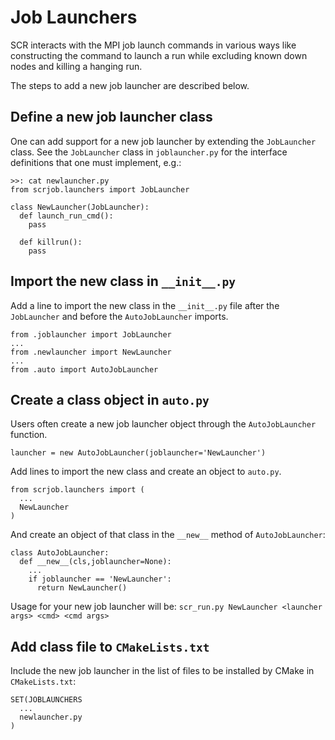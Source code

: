 # Job Launchers
SCR interacts with the MPI job launch commands in various ways
like constructing the command to launch a run while excluding
known down nodes and killing a hanging run.

The steps to add a new job launcher are described below.

## Define a new job launcher class
One can add support for a new job launcher by extending
the `JobLauncher` class.
See the `JobLauncher` class in `joblauncher.py`
for the interface definitions that one must implement, e.g.:

    >>: cat newlauncher.py
    from scrjob.launchers import JobLauncher

    class NewLauncher(JobLauncher):
      def launch_run_cmd():
        pass

      def killrun():
        pass

## Import the new class in `__init__.py`
Add a line to import the new class in the `__init__.py` file
after the ``JobLauncher`` and before the ``AutoJobLauncher`` imports.

    from .joblauncher import JobLauncher
    ...
    from .newlauncher import NewLauncher
    ...
    from .auto import AutoJobLauncher

## Create a class object in `auto.py`
Users often create a new job launcher object through the `AutoJobLauncher` function.

    launcher = new AutoJobLauncher(joblauncher='NewLauncher')

Add lines to import the new class and create an object to `auto.py`.

    from scrjob.launchers import (
      ...
      NewLauncher
    )

And create an object of that class in the `__new__` method of `AutoJobLauncher`:

    class AutoJobLauncher:
      def __new__(cls,joblauncher=None):
        ...
        if joblauncher == 'NewLauncher':
          return NewLauncher()

Usage for your new job launcher will be: `scr_run.py NewLauncher <launcher args> <cmd> <cmd args>`

## Add class file to `CMakeLists.txt`
Include the new job launcher in the list of files to be installed by CMake in `CMakeLists.txt`:

    SET(JOBLAUNCHERS
      ...
      newlauncher.py
    )
